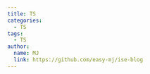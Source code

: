 ```yaml
---
title: TS
categories:
  - TS
tags:
  - TS
author:
  name: MJ
  link: https://github.com/easy-mj/ise-blog
---
```

